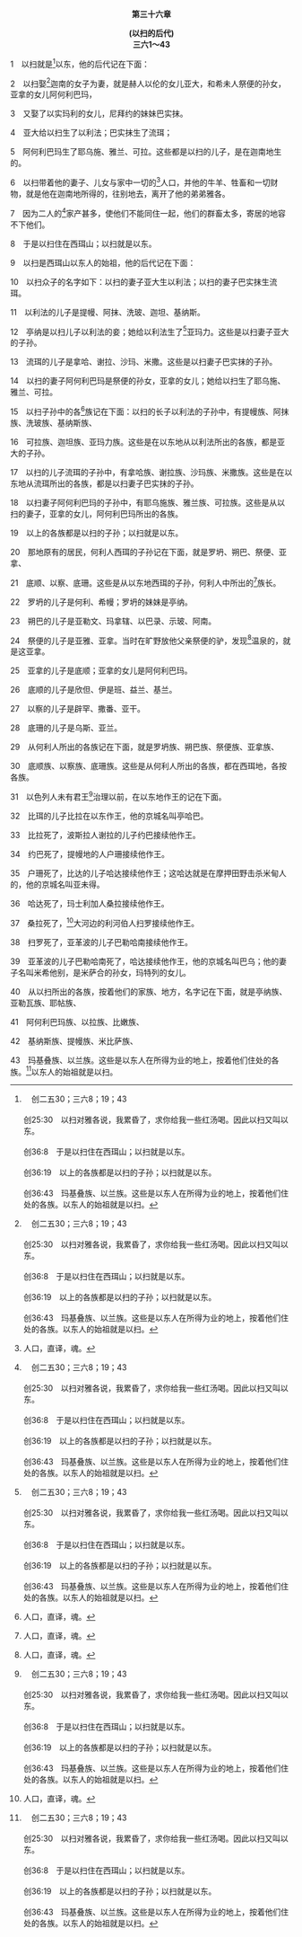 <p style="text-align:center;font-weight:bold;">第三十六章</p>

<p style="text-align:center;font-weight:bold;">(以扫的后代)<br>三六1～43</p>

1　以扫就是[^a]以东，他的后代记在下面：

[^a]:　创二五30；三六8；19；43<br><br>创25:30　以扫对雅各说，我累昏了，求你给我一些红汤喝。因此以扫又叫以东。<br><br>创36:8　于是以扫住在西珥山；以扫就是以东。<br><br>创36:19　以上的各族都是以扫的子孙；以扫就是以东。<br><br>创36:43　玛基叠族、以兰族。这些是以东人在所得为业的地上，按着他们住处的各族。以东人的始祖就是以扫。

2　以扫娶[^a]迦南的女子为妻，就是赫人以伦的女儿亚大，和希未人祭便的孙女，亚拿的女儿阿何利巴玛，

[^a]:　创二六34<br><br>创26:34　以扫四十岁的时候娶了赫人比利的女儿犹滴，与赫人以伦的女儿巴实抹为妻。

3　又娶了以实玛利的女儿，尼拜约的妹妹巴实抹。

4　亚大给以扫生了以利法；巴实抹生了流珥；

5　阿何利巴玛生了耶乌施、雅兰、可拉。这些都是以扫的儿子，是在迦南地生的。

6　以扫带着他的妻子、儿女与家中一切的[^1]人口，并他的牛羊、牲畜和一切财物，就是他在迦南地所得的，往别地去，离开了他的弟弟雅各。

[^1]:人口，直译，魂。

7　因为二人的[^a]家产甚多，使他们不能同住一起，他们的群畜太多，寄居的地容不下他们。

[^a]:　参创十三6<br><br>创13:6　那地容纳不下他们；因为他们的家产甚多，使他们不能同住一起。

8　于是以扫住在西珥山；以扫就是以东。

9　以扫是西珥山以东人的始祖，他的后代记在下面：

10　以扫众子的名字如下：以扫的妻子亚大生以利法；以扫的妻子巴实抹生流珥。

11　以利法的儿子是提幔、阿抹、洗玻、迦坦、基纳斯。

12　亭纳是以扫儿子以利法的妾；她给以利法生了[^a]亚玛力。这些是以扫妻子亚大的子孙。

[^a]:　出十七8～16；民二四20；申二五17～19；撒上十五2～3；32～33<br><br>出17:8　那时，亚玛力人来在利非订，和以色列人争战。<br><br>出17:9　摩西对约书亚说，你为我们选出人来，出去和亚玛力人争战。明天我手里要拿着神的杖，站在山顶上。<br><br>出17:10　于是约书亚照着摩西对他所说的话行，和亚玛力人争战。摩西、亚伦与户珥，都上了山顶。<br><br>出17:11　摩西何时举手，以色列人就得胜；何时垂手，亚玛力人就得胜。<br><br>出17:12　但摩西的手发沉，他们就搬一块石头来，放在他以下，他就坐在上面。亚伦与户珥扶着他的手，一个在这边，一个在那边，他的手就稳住，直到日落的时候。<br><br>出17:13　约书亚用刀击败了亚玛力王和他的百姓。<br><br>出17:14　耶和华对摩西说，我要将亚玛力的名号从天下全然涂抹；你要将这话写在书上作记念，又念给约书亚听。<br><br>出17:15　摩西筑了一座坛，起名叫耶和华尼西；<br><br>出17:16　又说，因为有手敌挡耶和华的宝座；耶和华必世世代代和亚玛力人争战。<br><br>民24:20　巴兰观看亚玛力，就提起诗歌说，亚玛力原为诸国之首，但他终必灭亡。<br><br>申25:17　你要记得你们出埃及的时候，亚玛力人在路上怎样待你。<br><br>申25:18　他们在路上遇见你，趁你疲乏困倦的时候，击杀你尽后边软弱的人，并不敬畏神。<br><br>申25:19　所以耶和华你神使你不被四围的一切仇敌扰乱，在耶和华你神赐你承受为业的地上得安息；那时，你要将亚玛力的名号从天下涂抹了，不可忘记。<br><br>撒上15:2　万军之耶和华如此说，以色列人从埃及上来的时候，在路上亚玛力人抵挡他们；为着亚玛力人向以色列人所作的，我要惩罚他们。<br><br>撒上15:3　现在你要去击打亚玛力人，灭绝他们所有的，不可怜惜他们，将男女、孩童、吃奶的，并牛、羊、骆驼和驴，尽都杀死。<br><br>撒上15:32　撒母耳说，把亚玛力王亚甲带到我这里来。亚甲就欢欢喜喜地来到他那里，因他心里说，死亡的苦楚必定转消了。<br><br>撒上15:33　撒母耳说，你怎样用刀使妇人丧子，你母亲在妇人中也必照样丧子。于是，撒母耳在吉甲耶和华面前，将亚甲砍成碎块。

13　流珥的儿子是拿哈、谢拉、沙玛、米撒。这些是以扫妻子巴实抹的子孙。

14　以扫的妻子阿何利巴玛是祭便的孙女，亚拿的女儿；她给以扫生了耶乌施、雅兰、可拉。

15　以扫子孙中的各[^1]族记在下面：以扫的长子以利法的子孙中，有提幔族、阿抹族、洗玻族、基纳斯族、

[^1]:或，族长。全章同。

16　可拉族、迦坦族、亚玛力族。这些是在以东地从以利法所出的各族，都是亚大的子孙。

17　以扫的儿子流珥的子孙中，有拿哈族、谢拉族、沙玛族、米撒族。这些是在以东地从流珥所出的各族，都是以扫妻子巴实抹的子孙。

18　以扫妻子阿何利巴玛的子孙中，有耶乌施族、雅兰族、可拉族。这些是从以扫的妻子，亚拿的女儿，阿何利巴玛所出的各族。

19　以上的各族都是以扫的子孙；以扫就是以东。

20　那地原有的居民，何利人西珥的子孙记在下面，就是罗坍、朔巴、祭便、亚拿、

21　底顺、以察、底珊。这些是从以东地西珥的子孙，何利人中所出的[^1]族长。

[^1]:或，各族。

22　罗坍的儿子是何利、希幔；罗坍的妹妹是亭纳。

23　朔巴的儿子是亚勒文、玛拿辖、以巴录、示玻、阿南。

24　祭便的儿子是亚雅、亚拿。当时在旷野放他父亲祭便的驴，发现[^1]温泉的，就是这亚拿。

[^1]:原文意不详。

25　亚拿的儿子是底顺；亚拿的女儿是阿何利巴玛。

26　底顺的儿子是欣但、伊是班、益兰、基兰。

27　以察的儿子是辟罕、撒番、亚干。

28　底珊的儿子是乌斯、亚兰。

29　从何利人所出的各族记在下面，就是罗坍族、朔巴族、祭便族、亚拿族、

30　底顺族、以察族、底珊族。这些是从何利人所出的各族，都在西珥地，各按各族。

31　以色列人未有君王[^a]治理以前，在以东地作王的记在下面。

[^a]:　31～43：代上一43～54<br><br>代上1:43　以色列人未有君王治理以前，在以东地作王的记在下面。有比珥的儿子比拉，他的京城名叫亭哈巴。<br><br>代上1:44　比拉死了，波斯拉人谢拉的儿子约巴接替他作王。<br><br>代上1:45　约巴死了，提幔地的人户珊接替他作王。<br><br>代上1:46　户珊死了，比达的儿子哈达接替他作王；这哈达就是在摩押田野击杀米甸人的，他的京城名叫亚未得。<br><br>代上1:47　哈达死了，玛士利加人桑拉接替他作王。<br><br>代上1:48　桑拉死了，大河边的利河伯人扫罗接替他作王。<br><br>代上1:49　扫罗死了，亚革波的儿子巴勒哈南接替他作王。<br><br>代上1:50　巴勒哈南死了，哈达接替他作王，他的京城名叫巴伊，他的妻子名叫米希他别，是米萨合的孙女，玛特列的女儿。<br><br>代上1:51　哈达死了，以东人的各族有亭纳族、亚勒瓦族、耶帖族、<br><br>代上1:52　阿何利巴玛族、以拉族、比嫩族、<br><br>代上1:53　基纳斯族、提幔族、米比萨族、<br><br>代上1:54　玛基叠族、以兰族。这些是以东人的各族。

32　比珥的儿子比拉在以东作王，他的京城名叫亭哈巴。

33　比拉死了，波斯拉人谢拉的儿子约巴接续他作王。

34　约巴死了，提幔地的人户珊接续他作王。

35　户珊死了，比达的儿子哈达接续他作王；这哈达就是在摩押田野击杀米甸人的，他的京城名叫亚未得。

36　哈达死了，玛士利加人桑拉接续他作王。

37　桑拉死了，[^1]大河边的利河伯人扫罗接续他作王。

[^1]:即幼发拉底河。

38　扫罗死了，亚革波的儿子巴勒哈南接续他作王。

39　亚革波的儿子巴勒哈南死了，哈达接续他作王，他的京城名叫巴乌；他的妻子名叫米希他别，是米萨合的孙女，玛特列的女儿。

40　从以扫所出的各族，按着他们的家族、地方，名字记在下面，就是亭纳族、亚勒瓦族、耶帖族、

41　阿何利巴玛族、以拉族、比嫩族、

42　基纳斯族、提幔族、米比萨族、

43　玛基叠族、以兰族。这些是以东人在所得为业的地上，按着他们住处的各族。[^a]以东人的始祖就是以扫。

[^a]:　创三六9<br><br>创36:9　以扫是西珥山以东人的始祖，他的后代记在下面。

